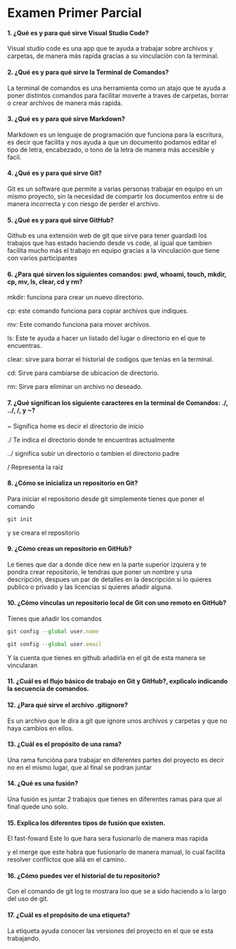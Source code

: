 # Examen Primer Parcial 

#### 1. ¿Qué es y para qué sirve Visual Studio Code? 

Visual studio code es una app que te ayuda a trabajar sobre archivos y carpetas, de manera más rapida gracias a su vinculación con la terminal.


#### 2. ¿Qué es y para qué sirve la Terminal de Comandos? 

La terminal de comandos es una herramienta como un atajo que te ayuda a poner distintos comandos para facilitar moverte a traves de carpetas, borrar o crear archivos de manera más rapida.

#### 3. ¿Qué es y para qué sirve Markdown? 

Markdown es un lenguaje de programación que funciona para la escritura, es decir que facilita y nos ayuda a que un documento podamos editar el tipo de letra, encabezado, o tono de la letra de manera más accesible y facil.

#### 4. ¿Qué es y para qué sirve Git? 

Git es un software que permite a varias personas trabajar en equipo en un mismo proyecto, sin la necesidad de compartir los documentos entre si de manera incorrecta y  con riesgo de perder el archivo. 

#### 5. ¿Qué es y para qué sirve GitHub? 

Github es una extensión web de git que sirve para tener guardadi los trabajos que has estado haciendo desde vs code, al igual que tambien facilita mucho más el trabajo en equipo gracias a la vinculación que tiene con varios participantes

#### 6. ¿Para qué sirven los siguientes comandos: pwd, whoami, touch, mkdir, cp, mv, ls, clear, cd y rm? 

mkdir: funciona para crear un nuevo directorio. 

cp: este comando funciona para copiar archivos que indiques. 

mv: Este comando funciona para mover archivos.

ls: Este te ayuda a hacer un listado del lugar o directorio en el que te encuentras.

clear: sirve para borrar el historial de codigos que tenias en la terminal.

cd: Sirve para cambiarse de ubicacion de directorio.

rm: Sirve para eliminar un archivo no deseado.

#### 7. ¿Qué significan los siguiente caracteres en la terminal de Comandos: ./, ../, /, y ~?

~ Significa home es decir el directorio de inicio

./ Te indica el directorio donde te encuentras actualmente 

../ significa subir un directorio o tambien el directorio padre

 / Representa la raiz






#### 8. ¿Cómo se inicializa un repositorio en Git? 

Para iniciar el repositorio desde git simplemente tienes que poner el comando 
```js
git init
```

y se creara el repositorio


#### 9. ¿Cómo creas un repositorio en GitHub? 

Le tienes que dar a donde dice new en la parte superior izquiera y te pondra  crear repositorio, le tendras que poner un nombre y una descripción, despues un par de detalles en la descripción si lo quieres publico o privado y las licencias si quieres añadir alguna.

#### 10. ¿Cómo vinculas un repositorio local de Git con uno remoto en GitHub? 

Tienes que añadir los comandos 
```js
git config --global user.name 

git config --global user.email
```
Y la cuenta que tienes en github añadirla en el git de esta manera se vincularan 


#### 11. ¿Cuál es el flujo básico de trabajo en Git y GitHub?, explicalo indicando la secuencia de comandos. 
#### 12. ¿Para qué sirve el archivo .gitignore? 

Es un archivo que le dira a git que ignore unos archivos y carpetas y que no haya cambios en ellos.

#### 13. ¿Cuál es el propósito de una rama? 

Una rama funcióna para trabajar en diferentes partes del proyecto es decir no en el mismo lugar, que al final se podran juntar 


#### 14. ¿Qué es una fusión? 

Una fusión es juntar 2 trabajos que tienes en diferentes ramas para que al final quede uno solo.

#### 15. Explica los diferentes tipos de fusión que existen. 

El fast-foward Este lo que hara sera fusionarlo de manera mas rapida 

y el merge que este habra que fusionarlo de manera manual, lo cual facilita resolver conflictos que allá en el camino.

#### 16. ¿Cómo puedes ver el historial de tu repositorio? 

Con el comando de git log te mostrara loo que se a sido haciendo a lo largo del uso de git.

#### 17. ¿Cuál es el propósito de una etiqueta? 

La etiqueta ayuda conocer las versiones del proyecto en el que se esta trabajando.